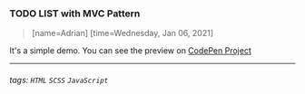 ### TODO LIST with MVC Pattern
> [name=Adrian] [time=Wednesday, Jan 06, 2021]

It's a simple demo.
You can see the preview on [CodePen Project](https://codepen.io/wry608/pen/VwLEeqZ)

---

###### tags: `HTML` `SCSS` `JavaScript`
